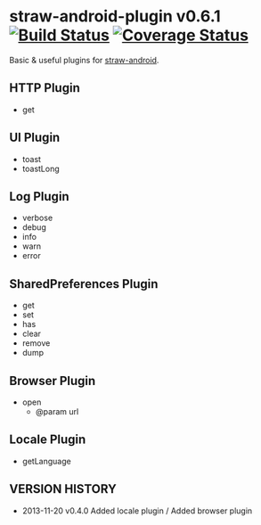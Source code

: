 straw-android-plugin v0.6.1 [![Build Status](https://travis-ci.org/strawjs/straw-android-plugin.png?branch=master)](https://travis-ci.org/strawjs/straw-android-plugin) [![Coverage Status](https://coveralls.io/repos/strawjs/straw-android-plugin/badge.png?branch=master)](https://coveralls.io/r/strawjs/straw-android-plugin?branch=master)
====================

Basic & useful plugins for [straw-android](https://github.com/strawjs/straw-android).


HTTP Plugin
-----------

- get

UI Plugin
---------

- toast
- toastLong

Log Plugin
----------

- verbose
- debug
- info
- warn
- error

SharedPreferences Plugin
------------------------

- get
- set
- has
- clear
- remove
- dump

Browser Plugin
--------------

- open
  - @param url

Locale Plugin
-------------

- getLanguage


VERSION HISTORY
---------------

- 2013-11-20 v0.4.0 Added locale plugin / Added browser plugin
